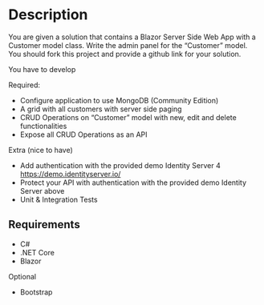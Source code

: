 # Description

You are given a solution that contains a Blazor Server Side Web App with a Customer model class. Write the admin panel for the “Customer” model. You should fork this project and provide a github link for your solution.

You have to develop 

Required: 
- Configure application to use MongoDB (Community Edition)
- A grid with all customers with server side paging
- CRUD Operations on “Customer” model with new, edit and delete functionalities
- Expose all CRUD Operations as an API 

Extra (nice to have) 
- Add authentication with the provided demo Identity Server 4 https://demo.identityserver.io/
- Protect your API with authentication with the provided demo Identity Server above
- Unit & Integration Tests

## Requirements 

- C#
- .NET Core 
- Blazor

Optional
- Bootstrap 
